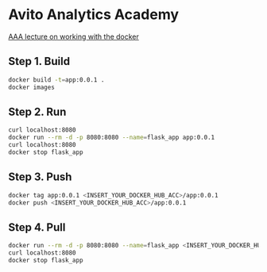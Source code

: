 # Avito Analytics Academy
[AAA lecture on working with the docker](https://avito-analytics-academy.ru/)

## Step 1. Build
```bash
docker build -t=app:0.0.1 .
docker images
```

## Step 2. Run
```bash
curl localhost:8080
docker run --rm -d -p 8080:8080 --name=flask_app app:0.0.1
curl localhost:8080
docker stop flask_app
```

## Step 3. Push
```bash
docker tag app:0.0.1 <INSERT_YOUR_DOCKER_HUB_ACC>/app:0.0.1
docker push <INSERT_YOUR_DOCKER_HUB_ACC>/app:0.0.1
```

## Step 4. Pull
```bash
docker run --rm -d -p 8080:8080 --name=flask_app <INSERT_YOUR_DOCKER_HUB_ACC>/app:0.0.1
curl localhost:8080
docker stop flask_app
```

